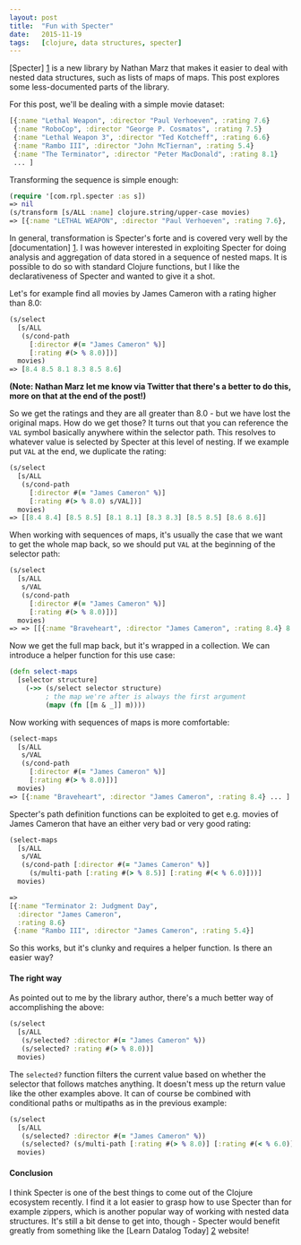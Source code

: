 ```yaml
---
layout: post
title:  "Fun with Specter"
date:   2015-11-19
tags:   [clojure, data structures, specter]
---
```


[Specter] [1] is a new library by Nathan Marz that makes it easier to deal with
nested data structures, such as lists of maps of maps. This post explores some
less-documented parts of the library.

For this post, we'll be dealing with a simple movie dataset:

```clojure
[{:name "Lethal Weapon", :director "Paul Verhoeven", :rating 7.6}
 {:name "RoboCop", :director "George P. Cosmatos", :rating 7.5}
 {:name "Lethal Weapon 3", :director "Ted Kotcheff", :rating 6.6}
 {:name "Rambo III", :director "John McTiernan", :rating 5.4}
 {:name "The Terminator", :director "Peter MacDonald", :rating 8.1}
 ... ]
```

Transforming the sequence is simple enough:

```clojure
(require '[com.rpl.specter :as s])
=> nil
(s/transform [s/ALL :name] clojure.string/upper-case movies)
=> [{:name "LETHAL WEAPON", :director "Paul Verhoeven", :rating 7.6}, ... ]
``` 

In general, transformation is Specter's forte and is covered very well
by the [documentation] [1]. I was however interested in exploiting 
Specter for doing analysis and aggregation of data stored in a sequence
of nested maps. It is possible to do so with standard Clojure functions,
but I like the declarativeness of Specter and wanted to give it a shot.

Let's for example find all movies by James Cameron with a rating higher than 8.0:

```clojure
(s/select 
  [s/ALL 
   (s/cond-path 
     [:director #(= "James Cameron" %)] 
     [:rating #(> % 8.0)])] 
  movies)
=> [8.4 8.5 8.1 8.3 8.5 8.6]

```

**(Note: Nathan Marz let me know via Twitter that there's a  better
to do this, more on that at the end of the post!)**


So we get the ratings and they are all greater than 8.0 - but we have 
lost the original maps. How do we get those? It turns out that you can reference 
the `VAL` symbol basically anywhere within the selector path. This resolves to
whatever value is selected by Specter at this level of nesting. If we example put 
`VAL` at the end, we duplicate the rating:

```clojure
(s/select 
  [s/ALL 
   (s/cond-path 
     [:director #(= "James Cameron" %)] 
     [:rating #(> % 8.0) s/VAL])] 
  movies)
=> [[8.4 8.4] [8.5 8.5] [8.1 8.1] [8.3 8.3] [8.5 8.5] [8.6 8.6]]
```

When working with sequences of maps, it's usually the case that we
want to get the whole map back, so we should put `VAL` at the beginning
of the selector path:

```clojure
(s/select 
  [s/ALL 
   s/VAL
   (s/cond-path 
     [:director #(= "James Cameron" %)] 
     [:rating #(> % 8.0)])] 
  movies)
=> => [[{:name "Braveheart", :director "James Cameron", :rating 8.4} 8.4] ... ]
``` 

Now we get the full map back, but it's wrapped in a collection. We can
introduce a helper function for this use case:

```clojure
(defn select-maps 
  [selector structure]
    (->> (s/select selector structure)
         ; the map we're after is always the first argument
         (mapv (fn [[m & _]] m))))    
```

Now working with sequences of maps is more comfortable:

```clojure
(select-maps
  [s/ALL 
   s/VAL
   (s/cond-path 
     [:director #(= "James Cameron" %)] 
     [:rating #(> % 8.0)])] 
  movies)
=> [{:name "Braveheart", :director "James Cameron", :rating 8.4} ... ]
``` 

Specter's path definition functions can be exploited to get e.g. 
movies of James Cameron that have an either very bad or very good rating:

```clojure
(select-maps
  [s/ALL 
   s/VAL
   (s/cond-path [:director #(= "James Cameron" %)]
     (s/multi-path [:rating #(> % 8.5)] [:rating #(< % 6.0)]))] 
  movies)

=>
[{:name "Terminator 2: Judgment Day",
  :director "James Cameron",
  :rating 8.6}
 {:name "Rambo III", :director "James Cameron", :rating 5.4}]

```

So this works, but it's clunky and requires a helper function. Is there an
easier way?

#### The right way

As pointed out to me by the library author, there's a much better way of 
accomplishing the above:

```clojure
(s/select 
  [s/ALL
   (s/selected? :director #(= "James Cameron" %))
   (s/selected? :rating #(> % 8.0))]
  movies)

```

The `selected?` function filters the current value based on whether the selector
that follows matches anything. It doesn't mess up the return value like the other
examples above. It can of course be combined with conditional paths or multipaths
as in the previous example:

```clojure
(s/select 
  [s/ALL
   (s/selected? :director #(= "James Cameron" %))
   (s/selected? (s/multi-path [:rating #(> % 8.0)] [:rating #(< % 6.0)]))]
  movies)

```

#### Conclusion

I think Specter is one of the best things to come out of the Clojure ecosystem
recently. I find it a lot easier to grasp how to use Specter than for example
zippers, which is another popular way of working with nested data structures.
It's still a bit dense to get into, though - Specter would benefit greatly
from something like the [Learn Datalog Today] [2] website!


[1]: https://github.com/nathanmarz/specter
[2]: http://www.learndatalogtoday.org/
